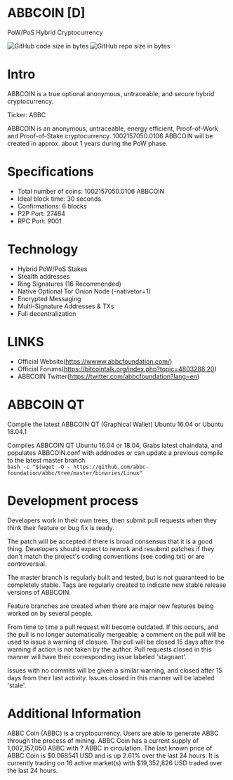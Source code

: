 # ABBCOIN [D]
PoW/PoS Hybrid Cryptocurrency
 

![GitHub code size in bytes](https://img.shields.io/github/languages/code-size/carsenk/ABBCOIN.svg) ![GitHub repo size in bytes](https://img.shields.io/github/repo-size/carsenk/ABBCOIN.svg)

Intro
==========================
ABBCOIN is a true optional anonymous, untraceable, and secure hybrid cryptocurrency.

Ticker: ABBC

ABBCOIN is an anonymous, untraceable, energy efficient, Proof-of-Work  and Proof-of-Stake cryptocurrency.
1002157050.0106 ABBCOIN will be created in approx. about 1 years during the PoW phase. 

Specifications
==========================
* Total number of coins: 1002157050.0106 ABBCOIN
* Ideal block time: 30 seconds
* Confirmations: 6 blocks
* P2P Port: 27464
* RPC Port: 9001 
 

Technology
==========================
* Hybrid PoW/PoS  Stakes
* Stealth addresses
* Ring Signatures (16 Recommended)
* Native Optional Tor Onion Node (-nativetor=1)
* Encrypted Messaging
* Multi-Signature Addresses & TXs
* Full decentralization

LINKS
==========================
* Official Website(https://wwww.abbcfoundation.com/)
* Official Forums(https://bitcointalk.org/index.php?topic=4803288.20)
* ABBCOIN Twitter(https://twitter.com/abbcfoundation?lang=en)
 

 

ABBCOIN QT  
===========================
Compile the latest ABBCOIN QT (Graphical Wallet) Ubuntu 16.04 or Ubuntu 18.04.1

Compiles ABBCOIN QT Ubuntu 16.04 or 18.04, Grabs latest chaindata, and populates ABBCOIN.conf with addnodes or can update a previous compile to the latest master branch.  
```bash -c "$(wget -O - https://github.com/abbc-foundation/abbc/tree/master/binaries/Linux"```  
 

Development process
===========================

Developers work in their own trees, then submit pull requests when
they think their feature or bug fix is ready.

The patch will be accepted if there is broad consensus that it is a
good thing.  Developers should expect to rework and resubmit patches
if they don't match the project's coding conventions (see coding.txt)
or are controversial.

The master branch is regularly built and tested, but is not guaranteed
to be completely stable. Tags are regularly created to indicate new
stable release versions of ABBCOIN.

Feature branches are created when there are major new features being
worked on by several people.

From time to time a pull request will become outdated. If this occurs, and
the pull is no longer automatically mergeable; a comment on the pull will
be used to issue a warning of closure. The pull will be closed 15 days
after the warning if action is not taken by the author. Pull requests closed
in this manner will have their corresponding issue labeled 'stagnant'.

Issues with no commits will be given a similar warning, and closed after
15 days from their last activity. Issues closed in this manner will be
labeled 'stale'.


Additional Information
===========================

ABBC Coin (ABBC) is a cryptocurrency. Users are able to generate ABBC through the process of mining. ABBC Coin has a current supply of 1,002,157,050 ABBC with ? ABBC in circulation. The last known price of ABBC Coin is $0.068541 USD and is up 2.61% over the last 24 hours. It is currently trading on 16 active market(s) with $19,352,826 USD traded over the last 24 hours. 